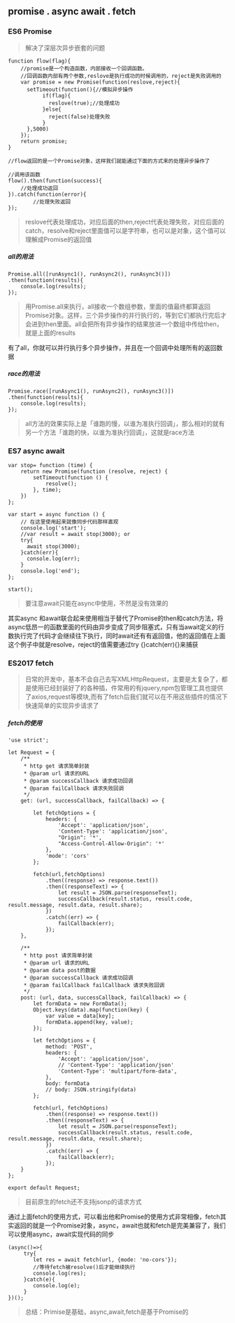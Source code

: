 ##  promise  .  async await  .  fetch


### ES6 Promise

>解决了深层次异步嵌套的问题

	function flow(flag){
		//promise是一个构造函数，内部接收一个回调函数。
		//回调函数内部有两个参数,reslove是执行成功的时候调用的，reject是失败调用的
		var promise = new Promise(function(reslove,reject){
		  setTimeout(function(){//模拟异步操作
		       if(flag){
		         reslove(true);//处理成功
		       }else{
		         reject(false)处理失败
		       }
		  },5000)
		});
		return promise;
	}
	
	//flow返回的是一个Promise对象，这样我们就能通过下面的方式来的处理异步操作了
	
	//调用该函数
	flow().then(function(success){
	 	//处理成功返回
	}).catch(function(error){
			//处理失败返回
	});

>reslove代表处理成功，对应后面的then,reject代表处理失败，对应后面的catch，resolve和reject里面值可以是字符串，也可以是对象，这个值可以理解成Promise的返回值


##### all的用法

	Promise.all([runAsync1(), runAsync2(), runAsync3()])
	.then(function(results){
		console.log(results);
	});

>用Promise.all来执行，all接收一个数组参数，里面的值最终都算返回Promise对象。这样，三个异步操作的并行执行的，等到它们都执行完后才会进到then里面。all会把所有异步操作的结果放进一个数组中传给then，就是上面的results

有了all，你就可以并行执行多个异步操作，并且在一个回调中处理所有的返回数据


##### race的用法

	Promise.race([runAsync1(), runAsync2(), runAsync3()])
	.then(function(results){
	    console.log(results);
	});

>all方法的效果实际上是「谁跑的慢，以谁为准执行回调」，那么相对的就有另一个方法「谁跑的快，以谁为准执行回调」，这就是race方法



### ES7 async await
	
	var stop= function (time) {
	    return new Promise(function (resolve, reject) {
	        setTimeout(function () {
	            resolve();
	        }, time);
	    })
	};

	var start = async function () {
	    // 在这里使用起来就像同步代码那样直观
	    console.log('start');
		//var result = await stop(3000); or
	    try{
	      await stop(3000);
	    }catch(err){
	      console.log(err);
	    }
	    console.log('end');
	};

	start();

>要注意await只能在async中使用，不然是没有效果的

其实async 和await联合起来使用相当于替代了Promise的then和catch方法，将async低昂一的函数里面的代码由异步变成了同步阻塞式，只有当await定义的行数执行完了代码才会继续往下执行，同时await还有有返回值，他的返回值在上面这个例子中就是resolve，reject的值需要通过try {}catch(err){}来捕获


### ES2017 fetch

>日常的开发中，基本不会自己去写XMLHttpRequest，主要是太复杂了，都是使用已经封装好了的各种插，件常用的有jquery,npm包管理工具也提供了axios,request等模块,而有了fetch后我们就可以在不用这些插件的情况下快速简单的实现异步请求了

##### fetch的使用

	'use strict';
	
	let Request = {
	    /**
	     * http get 请求简单封装
	     * @param url 请求的URL
	     * @param successCallback 请求成功回调
	     * @param failCallback 请求失败回调
	     */
	    get: (url, successCallback, failCallback) => {
	
	        let fetchOptions = {
	            headers: {
	                'Accept': 'application/json',
	                'Content-Type': 'application/json',
	                "Origin": '*',
	                "Access-Control-Allow-Origin": '*'
	            },
	            'mode': 'cors'
	        };
	
	        fetch(url,fetchOptions)
	            .then((response) => response.text())
	            .then((responseText) => {
	                let result = JSON.parse(responseText);
	                successCallback(result.status, result.code, result.message, result.data, result.share);
	            })
	            .catch((err) => {
	                failCallback(err);
	            });
	    },
	
	    /**
	     * http post 请求简单封装
	     * @param url 请求的URL
	     * @param data post的数据
	     * @param successCallback 请求成功回调
	     * @param failCallback failCallback 请求失败回调
	     */
	    post: (url, data, successCallback, failCallback) => {
	        let formData = new FormData();
	        Object.keys(data).map(function(key) {
	            var value = data[key];
	            formData.append(key, value);
	        });
	
	        let fetchOptions = {
	            method: 'POST',
	            headers: {
	                'Accept': 'application/json',
	                // 'Content-Type': 'application/json'
	                'Content-Type': 'multipart/form-data',
	            },
	            body: formData
	            // body: JSON.stringify(data)
	        };
	
	        fetch(url, fetchOptions)
	            .then((response) => response.text())
	            .then((responseText) => {
	                let result = JSON.parse(responseText);
	                successCallback(result.status, result.code, result.message, result.data, result.share);
	            })
	            .catch((err) => {
	                failCallback(err);
	            });
	    }
	};
	
	export default Request;

>目前原生的fetch还不支持jsonp的请求方式


通过上面fetch的使用方式，可以看出他和Promise的使用方式非常相像，fetch其实返回的就是一个Promise对象，async，await也就和fetch是完美兼容了，我们可以使用async，await实现代码的同步

	(async()=>{
		 try{
		 	let res = await fetch(url, {mode: 'no-cors'});
			//等待fetch被resolve()后才能继续执行
		 	console.log(res);
		 }catch(e){
		 	console.log(e);
		 }
	})();


>总结：Primise是基础，async,await,fetch是基于Promise的
